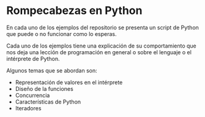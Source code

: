 # Rompecabezas en Python

En cada uno de los ejemplos del repositorio se presenta un script de Python que puede o no funcionar como lo esperas.

Cada uno de los ejemplos tiene una explicación de su comportamiento que nos deja una lección de programación en general o sobre el lenguaje o el intérprete de Python.

Algunos temas que se abordan son:

- Representación de valores en el intérprete
- Diseño de la funciones
- Concurrencia
- Características de Python
- Iteradores
